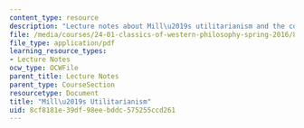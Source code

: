 ```yaml
---
content_type: resource
description: "Lecture notes about Mill\u2019s utilitarianism and the concept of consequentialism."
file: /media/courses/24-01-classics-of-western-philosophy-spring-2016/8cf8181e39df98eebddc575255ccd261_MIT24_01S16_SES21.pdf
file_type: application/pdf
learning_resource_types:
- Lecture Notes
ocw_type: OCWFile
parent_title: Lecture Notes
parent_type: CourseSection
resourcetype: Document
title: "Mill\u2019s Utilitarianism"
uid: 8cf8181e-39df-98ee-bddc-575255ccd261
---
```

